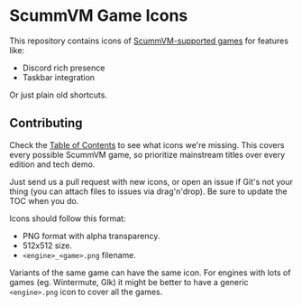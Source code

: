 # ScummVM Game Icons

This repository contains icons of [ScummVM-supported games](https://www.scummvm.org/compatibility/) for features like:

- Discord rich presence
- Taskbar integration

Or just plain old shortcuts.

## Contributing

Check the [Table of Contents](TOC.md) to see what icons we're missing. This covers every possible ScummVM game, so prioritize mainstream titles over every edition and tech demo.

Just send us a pull request with new icons, or open an issue if Git's not your thing (you can attach files to issues via drag'n'drop). Be sure to update the TOC when you do.

Icons should follow this format:

- PNG format with alpha transparency.
- 512x512 size.
- `<engine>_<game>.png` filename.

Variants of the same game can have the same icon. For engines with lots of games (eg. Wintermute, Glk) it might be better to have a generic `<engine>.png` icon to cover all the games.